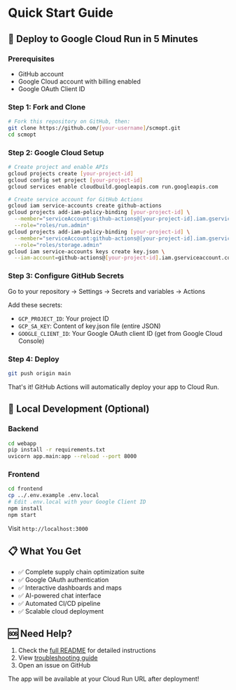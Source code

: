 # Quick Start Guide

## 🚀 Deploy to Google Cloud Run in 5 Minutes

### Prerequisites
- GitHub account
- Google Cloud account with billing enabled
- Google OAuth Client ID

### Step 1: Fork and Clone
```bash
# Fork this repository on GitHub, then:
git clone https://github.com/[your-username]/scmopt.git
cd scmopt
```

### Step 2: Google Cloud Setup
```bash
# Create project and enable APIs
gcloud projects create [your-project-id]
gcloud config set project [your-project-id]
gcloud services enable cloudbuild.googleapis.com run.googleapis.com

# Create service account for GitHub Actions
gcloud iam service-accounts create github-actions
gcloud projects add-iam-policy-binding [your-project-id] \
  --member="serviceAccount:github-actions@[your-project-id].iam.gserviceaccount.com" \
  --role="roles/run.admin"
gcloud projects add-iam-policy-binding [your-project-id] \
  --member="serviceAccount:github-actions@[your-project-id].iam.gserviceaccount.com" \
  --role="roles/storage.admin"
gcloud iam service-accounts keys create key.json \
  --iam-account=github-actions@[your-project-id].iam.gserviceaccount.com
```

### Step 3: Configure GitHub Secrets
Go to your repository → Settings → Secrets and variables → Actions

Add these secrets:
- `GCP_PROJECT_ID`: Your project ID
- `GCP_SA_KEY`: Content of key.json file (entire JSON)
- `GOOGLE_CLIENT_ID`: Your Google OAuth client ID (get from Google Cloud Console)

### Step 4: Deploy
```bash
git push origin main
```

That's it! GitHub Actions will automatically deploy your app to Cloud Run.

## 🔧 Local Development (Optional)

### Backend
```bash
cd webapp
pip install -r requirements.txt
uvicorn app.main:app --reload --port 8000
```

### Frontend
```bash
cd frontend
cp ../.env.example .env.local
# Edit .env.local with your Google Client ID
npm install
npm start
```

Visit `http://localhost:3000`

## 📋 What You Get

- ✅ Complete supply chain optimization suite
- ✅ Google OAuth authentication
- ✅ Interactive dashboards and maps
- ✅ AI-powered chat interface
- ✅ Automated CI/CD pipeline
- ✅ Scalable cloud deployment

## 🆘 Need Help?

1. Check the [full README](README.md) for detailed instructions
2. View [troubleshooting guide](DEPLOYMENT-STATUS.md)
3. Open an issue on GitHub

The app will be available at your Cloud Run URL after deployment!